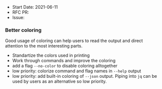 - Start Date: 2021-06-11
- RFC PR:
- Issue:

### Better coloring

Good usage of coloring can help users to read the output and direct attention to the most interesting parts.

- Standartize the colors used in printing
- Work through commands and improve the coloring
- add a flag `--no-color` to disable coloring alltogether
- low priority: colorize command and flag names in `--help` output
- low priority: add built-in coloring of `--json` output. Piping into `jq` can be used by users as an alternative so low priority.
